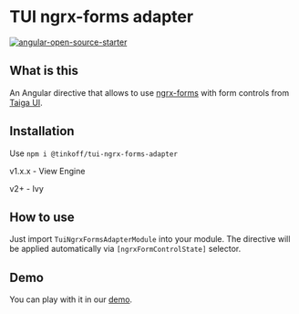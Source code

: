 # TUI ngrx-forms adapter

[![angular-open-source-starter](https://img.shields.io/badge/made%20with-angular--open--source--starter-d81676?logo=angular)](https://github.com/Tinkoff/angular-open-source-starter)

## What is this

An Angular directive that allows to use [ngrx-forms](https://github.com/MrWolfZ/ngrx-forms) with form controls from [Taiga UI](https://github.com/Tinkoff/taiga-ui).

## Installation

Use `npm i @tinkoff/tui-ngrx-forms-adapter`

v1.x.x - View Engine

v2+ - Ivy

## How to use

Just import `TuiNgrxFormsAdapterModule` into your module. The directive will be applied automatically via `[ngrxFormControlState]` selector.

## Demo

You can play with it in our [demo](https://stackblitz.com/github/Tinkoff/tui-ngrx-forms-adapter/tree/main/projects/demo).
